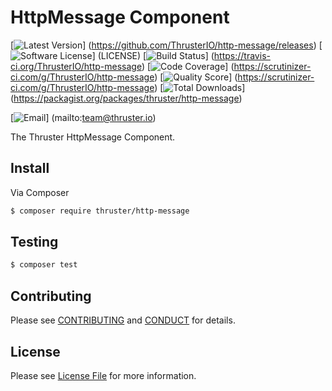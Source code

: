 # HttpMessage Component

[![Latest Version](https://img.shields.io/github/release/ThrusterIO/http-message.svg?style=flat-square)]
(https://github.com/ThrusterIO/http-message/releases)
[![Software License](https://img.shields.io/badge/license-MIT-brightgreen.svg?style=flat-square)]
(LICENSE)
[![Build Status](https://img.shields.io/travis/ThrusterIO/http-message.svg?style=flat-square)]
(https://travis-ci.org/ThrusterIO/http-message)
[![Code Coverage](https://img.shields.io/scrutinizer/coverage/g/ThrusterIO/http-message.svg?style=flat-square)]
(https://scrutinizer-ci.com/g/ThrusterIO/http-message)
[![Quality Score](https://img.shields.io/scrutinizer/g/ThrusterIO/http-message.svg?style=flat-square)]
(https://scrutinizer-ci.com/g/ThrusterIO/http-message)
[![Total Downloads](https://img.shields.io/packagist/dt/thruster/http-message.svg?style=flat-square)]
(https://packagist.org/packages/thruster/http-message)

[![Email](https://img.shields.io/badge/email-team@thruster.io-blue.svg?style=flat-square)]
(mailto:team@thruster.io)

The Thruster HttpMessage Component.


## Install

Via Composer

```bash
$ composer require thruster/http-message
```

## Testing

```bash
$ composer test
```


## Contributing

Please see [CONTRIBUTING](CONTRIBUTING.md) and [CONDUCT](CONDUCT.md) for details.


## License

Please see [License File](LICENSE) for more information.
